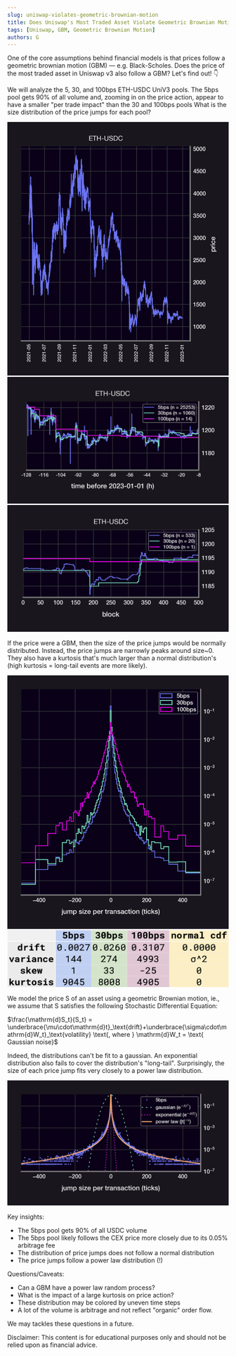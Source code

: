 ```yaml
---
slug: uniswap-violates-geometric-brownian-motion
title: Does Uniswap's Most Traded Asset Violate Geometric Brownian Motion?
tags: [Uniswap, GBM, Geometric Brownian Motion]
authors: G
---
```

One of the core assumptions behind financial models is that prices follow a geometric brownian motion (GBM) — e.g. Black-Scholes. Does the price of the most traded asset in Uniswap v3 also follow a GBM? Let's find out! 👇

<!--truncate-->

We will analyze the 5, 30, and 100bps ETH-USDC UniV3 pools. The 5bps pool gets 90% of all volume and, zooming in on the price action, appear to have a smaller "per trade impact" than the 30 and 100bps pools What is the size distribution of the price jumps for each pool?

![img-1](./img-1.png)
![img-2](./img-2.jpg)
![img-3](./img-3.png)

If the price were a GBM, then the size of the price jumps would be normally distributed. Instead, the price jumps are narrowly peaks around size~0. They also have a kurtosis that's much larger than a normal distribution's (high kurtosis = long-tail events are more likely).

![img-4](./img-4.png)
![chart](./chart.png)

We model the price S of an asset using a geometric Brownian motion, ie., we assume that S satisfies the following Stochastic Differential Equation:

$\frac{\mathrm{d}S_t}{S_t} = \underbrace{\mu\cdot\mathrm{d}t}_\text{drift}+\underbrace{\sigma\cdot\mathrm{d}W_t}_\text{volatility} \text{, where } \mathrm{d}W_t = \text{ Gaussian noise}$

Indeed, the distributions can't be fit to a gaussian. An exponential distribution also fails to cover the distribution's "long-tail". Surprisingly, the size of each price jump fits very closely to a power law distribution.

![img-5](./img-5.jpg)

Key insights:

- The 5bps pool gets 90% of all USDC volume
- The 5bps pool likely follows the CEX price more closely due to its 0.05% arbitrage fee
- The distribution of price jumps does not follow a normal distribution
- The price jumps follow a power law distribution (!)

Questions/Caveats:
- Can a GBM have a power law random process?
- What is the impact of a large kurtosis on price action?
- These distribution may be colored by uneven time steps
- A lot of the volume is arbitrage and not reflect "organic" order flow.

We may tackles these questions in a future.

Disclaimer: This content is for educational purposes only and should not be relied upon as financial advice.